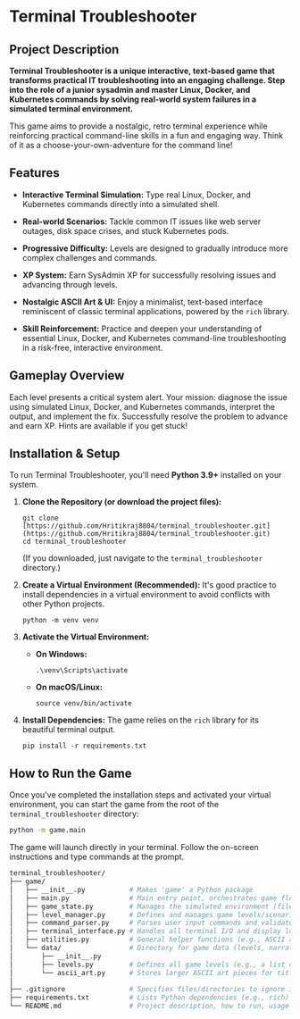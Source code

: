 # Terminal Troubleshooter

## Project Description

**Terminal Troubleshooter is a unique interactive, text-based game that transforms practical IT troubleshooting into an engaging challenge. Step into the role of a junior sysadmin and master Linux, Docker, and Kubernetes commands by solving real-world system failures in a simulated terminal environment.**

This game aims to provide a nostalgic, retro terminal experience while reinforcing practical command-line skills in a fun and engaging way. Think of it as a choose-your-own-adventure for the command line!

## Features

* **Interactive Terminal Simulation:** Type real Linux, Docker, and Kubernetes commands directly into a simulated shell.

* **Real-world Scenarios:** Tackle common IT issues like web server outages, disk space crises, and stuck Kubernetes pods.

* **Progressive Difficulty:** Levels are designed to gradually introduce more complex challenges and commands.

* **XP System:** Earn SysAdmin XP for successfully resolving issues and advancing through levels.

* **Nostalgic ASCII Art & UI:** Enjoy a minimalist, text-based interface reminiscent of classic terminal applications, powered by the `rich` library.

* **Skill Reinforcement:** Practice and deepen your understanding of essential Linux, Docker, and Kubernetes command-line troubleshooting in a risk-free, interactive environment.

## Gameplay Overview

Each level presents a critical system alert. Your mission: diagnose the issue using simulated Linux, Docker, and Kubernetes commands, interpret the output, and implement the fix. Successfully resolve the problem to advance and earn XP. Hints are available if you get stuck!

## Installation & Setup

To run Terminal Troubleshooter, you'll need **Python 3.9+** installed on your system.

1.  **Clone the Repository (or download the project files):**

    ```
    git clone [https://github.com/Hritikraj8804/terminal_troubleshooter.git](https://github.com/Hritikraj8804/terminal_troubleshooter.git)
    cd terminal_troubleshooter
    ```

    (If you downloaded, just navigate to the `terminal_troubleshooter` directory.)

2.  **Create a Virtual Environment (Recommended):**
    It's good practice to install dependencies in a virtual environment to avoid conflicts with other Python projects.

    ```
    python -m venv venv
    ```

3.  **Activate the Virtual Environment:**

    * **On Windows:**

        ```
        .\venv\Scripts\activate
        ```

    * **On macOS/Linux:**

        ```
        source venv/bin/activate
        ```

4.  **Install Dependencies:**
    The game relies on the `rich` library for its beautiful terminal output.

    ```
    pip install -r requirements.txt
    ```

## How to Run the Game

Once you've completed the installation steps and activated your virtual environment, you can start the game from the root of the `terminal_troubleshooter` directory:
```bash
python -m game.main
```
The game will launch directly in your terminal. Follow the on-screen instructions and type commands at the prompt.




```bash
terminal_troubleshooter/
├── game/
│   ├── __init__.py           # Makes 'game' a Python package
│   ├── main.py               # Main entry point, orchestrates game flow
│   ├── game_state.py         # Manages the simulated environment (filesystem, processes, etc.)
│   ├── level_manager.py      # Defines and manages game levels/scenarios
│   ├── command_parser.py     # Parses user input commands and validates them
│   ├── terminal_interface.py # Handles all terminal I/O and display logic (using rich)
│   ├── utilities.py          # General helper functions (e.g., ASCII art, clearing screen)
│   └── data/                 # Directory for game data (levels, narratives, simulated output)
│       ├── __init__.py
│       ├── levels.py         # Defines all game levels (e.g., a list of dictionaries)
│       └── ascii_art.py      # Stores larger ASCII art pieces for title screens, etc.
│
├── .gitignore                # Specifies files/directories to ignore in version control (e.g., __pycache__)
├── requirements.txt          # Lists Python dependencies (e.g., rich)
└── README.md                 # Project description, how to run, usage instructions
```